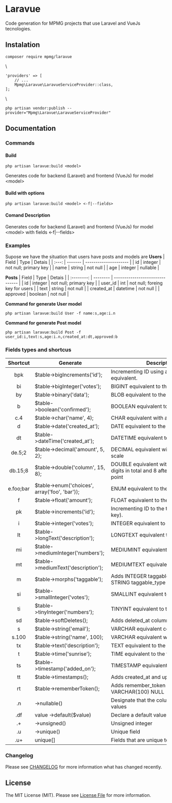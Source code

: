 # Laravue
Code generation for MPMG projects that use Laravel and VueJs tecnologies.

## Instalation
```
composer require mpmg/laravue
```
\\
```
'providers' => [
    // ...
    Mpmg\Laravue\LaravueServiceProvider::class,
];
```
\\
```
php artisan vendor:publish --provider="Mpmg\Laravue\LaravueServiceProvider"
```
## Documentation

### Commands
#### Build
```
php artisan laravue:build <model>
```
Generates code for backend (Laravel) and frontend (VueJs) for model \<model\>

#### Build with options
```
php artisan laravue:build <model> <-f|--fields>
```
#### Comand Description
Generates code for backend (Laravel) and frontend (VueJs) for model \<model\> with fields <-f|--fields>

### Examples
Supose we have the situation that users have posts and models are
**Users**
| Field | Type    | Detais                |
| :---: | ------- | --------------------- |
|  id   | integer | not null; primary key |
| name  | string  | not null              |
|  age  | integer | nullable              |

**Posts**
|   Field    | Type     | Detais                          |
| :--------: | -------- | ------------------------------- |
|     id     | integer  | not null; primary key           |
|  user_id   | int      | not null; foreing key for users |
|    text    | string   | not null                        |
| created_at | datetime | not null                        |
|  approved  | boolean  | not null                        |

**Command for generate User model**
```
php artisan laravue:build User -f name:s,age:i.n
```

**Command for generate Post model**
```
php artisan laravue:build Post -f user_id:i,text:s,age:i.n,created_at:dt,approved:b
```
### Fields types and shortcus

| Shortcut | Generate                                      | Description                                                                        |
| :------: | --------------------------------------------- | ---------------------------------------------------------------------------------- |
|   bpk    | $table->bigIncrements('id');                  | Incrementing ID using a "big integer" equivalent.                                  |
|    bi    | $table->bigInteger('votes');                  | BIGINT equivalent to the table                                                     |
|    by    | $table->binary('data');                       | BLOB equivalent to the table                                                       |
|    b     | $table->boolean('confirmed');                 | BOOLEAN equivalent to the table                                                    |
|    c.4     | $table->char('name', 4);                      | CHAR equivalent with a length                                                      |
|    d     | $table->date('created_at');                   | DATE equivalent to the table                                                       |
|    dt    | $table->dateTime('created_at');               | DATETIME equivalent to the table                                                   |
|    de.5;2    | $table->decimal('amount', 5, 2);              | DECIMAL equivalent with a precision and scale                                      |
|    db.15;8    | $table->double('column', 15, 8);              | DOUBLE equivalent with precision, 15 digits in total and 8 after the decimal point |
|    e.foo;bar     | $table->enum('choices', array('foo', 'bar')); | ENUM equivalent to the table                                                       |
|    f     | $table->float('amount');                      | FLOAT equivalent to the table                                                      |
|    pk    | $table->increments('id');                     | Incrementing ID to the table (primary key).                                        |
|    i     | $table->integer('votes');                     | INTEGER equivalent to the table                                                    |
|    lt    | $table->longText('description');              | LONGTEXT equivalent to the table                                                   |
|    mi    | $table->mediumInteger('numbers');             | MEDIUMINT equivalent to the table                                                  |
|    mt    | $table->mediumText('description');            | MEDIUMTEXT equivalent to the table                                                 |
|    m     | $table->morphs('taggable');                   | Adds INTEGER taggable_id and STRING taggable_type                                  |
|    si    | $table->smallInteger('votes');                | SMALLINT equivalent to the table                                                   |
|    ti    | $table->tinyInteger('numbers');               | TINYINT equivalent to the table                                                    |
|    sd    | $table->softDeletes();                        | Adds deleted_at column for soft deletes                                            |
|    s     | $table->string('email');                      | VARCHAR equivalent column                                                          |
|  s.100   | $table->string('name', 100);                  | VARCHAR equivalent with a length                                                   |
|    tx    | $table->text('description');                  | TEXT equivalent to the table                                                       |
|    t     | $table->time('sunrise');                      | TIME equivalent to the table                                                       |
|    ts    | $table->timestamp('added_on');                | TIMESTAMP equivalent to the table                                                  |
|    tt    | $table->timestamps();                         | Adds created_at and updated_at columns                                             |
|    rt    | $table->rememberToken();                      | Adds remember_token as VARCHAR(100) NULL                                           |
|    .n    | ->nullable()                                  | Designate that the column allows NULL values                                       |
|   .df    | value	->default($value)                       | Declare a default value for a column                                               |
|    .+    | ->unsigned()                                  | Unsigned integer                                                                   |
|    .u    | ->unique()                                    | Unique field                                                                       |
|   .u+    | unique[]                                      | Fields that are unique together                                                    |

### Changelog

Please see [CHANGELOG](CHANGELOG.md) for more information what has changed recently.

## License

The MIT License (MIT). Please see [License File](LICENSE) for more information.